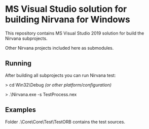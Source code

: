 # MS Visual Studio solution for building Nirvana for Windows

This repository contains MS Visual Studio 2019 solution for build the Nirvana subprojects.

Other Nirvana projects included here as submodules.

## Running

After building all subprojects you can run Nirvana test:

\> cd Win32\Debug *(or other platform/configuration)*

\> .\Nirvana.exe -s TestProcess.nex

## Examples

Folder .\Core\Core\Test\TestORB contains the test sources.

